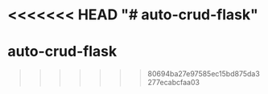 <<<<<<< HEAD
"# auto-crud-flask" 
=======
# auto-crud-flask
>>>>>>> 80694ba27e97585ec15bd875da3277ecabcfaa03
